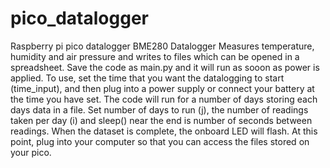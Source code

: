 # pico_datalogger
Raspberry pi pico datalogger
BME280 Datalogger
Measures temperature, humidity and air pressure and writes to files which can be opened in a spreadsheet.
Save the code as main.py and it will run as sooon as power is applied.
To use, set the time that you want the datalogging to start (time_input), and then plug into a power supply or connect your battery at the time you have set.
 The code will run for a number of days storing each days data in a file.
Set number of days to run (j), the number of readings taken per day (i) and sleep() near the end is number of seconds between readings.
When the dataset is complete, the onboard LED will flash. At this point, plug into your computer so that you can access the files stored on your pico. 

